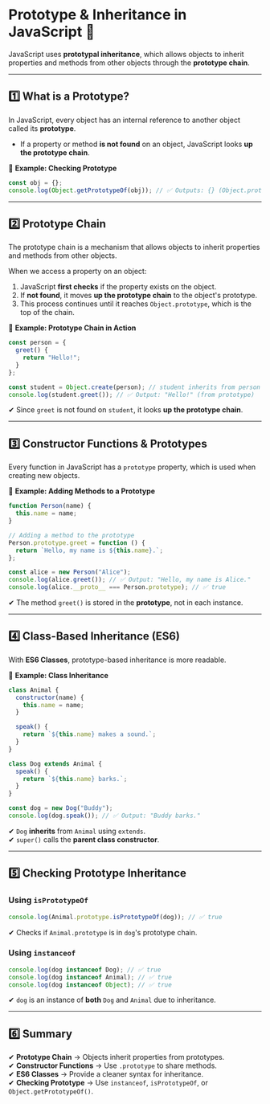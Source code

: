 # **Prototype & Inheritance in JavaScript** 🚀  

JavaScript uses **prototypal inheritance**, which allows objects to inherit properties and methods from other objects through the **prototype chain**.  

---

## **1️⃣ What is a Prototype?**  
In JavaScript, every object has an internal reference to another object called its **prototype**.  
- If a property or method **is not found** on an object, JavaScript looks **up the prototype chain**.  

🔹 **Example: Checking Prototype**
```js
const obj = {};
console.log(Object.getPrototypeOf(obj)); // ✅ Outputs: {} (Object.prototype)
```

---

## **2️⃣ Prototype Chain**

The prototype chain is a mechanism that allows objects to inherit properties and methods from other objects.

When we access a property on an object:
1. JavaScript **first checks** if the property exists on the object.  
2. If **not found**, it moves **up the prototype chain** to the object's prototype.  
3. This process continues until it reaches `Object.prototype`, which is the top of the chain.  

🔹 **Example: Prototype Chain in Action**
```js
const person = {
  greet() {
    return "Hello!";
  }
};

const student = Object.create(person); // student inherits from person
console.log(student.greet()); // ✅ Output: "Hello!" (from prototype)
```
✔ Since `greet` is not found on `student`, it looks **up the prototype chain**.

---

## **3️⃣ Constructor Functions & Prototypes**
Every function in JavaScript has a `prototype` property, which is used when creating new objects.

🔹 **Example: Adding Methods to a Prototype**
```js
function Person(name) {
  this.name = name;
}

// Adding a method to the prototype
Person.prototype.greet = function () {
  return `Hello, my name is ${this.name}.`;
};

const alice = new Person("Alice");
console.log(alice.greet()); // ✅ Output: "Hello, my name is Alice."
console.log(alice.__proto__ === Person.prototype); // ✅ true
```
✔ The method `greet()` is stored in the **prototype**, not in each instance.

---

## **4️⃣ Class-Based Inheritance (ES6)**
With **ES6 Classes**, prototype-based inheritance is more readable.

🔹 **Example: Class Inheritance**
```js
class Animal {
  constructor(name) {
    this.name = name;
  }

  speak() {
    return `${this.name} makes a sound.`;
  }
}

class Dog extends Animal {
  speak() {
    return `${this.name} barks.`;
  }
}

const dog = new Dog("Buddy");
console.log(dog.speak()); // ✅ Output: "Buddy barks."
```
✔ `Dog` **inherits** from `Animal` using `extends`.  
✔ `super()` calls the **parent class constructor**.  

---

## **5️⃣ Checking Prototype Inheritance**
### **Using `isPrototypeOf`**
```js
console.log(Animal.prototype.isPrototypeOf(dog)); // ✅ true
```
✔ Checks if `Animal.prototype` is in `dog`'s prototype chain.

### **Using `instanceof`**
```js
console.log(dog instanceof Dog); // ✅ true
console.log(dog instanceof Animal); // ✅ true
console.log(dog instanceof Object); // ✅ true
```
✔ `dog` is an instance of **both** `Dog` and `Animal` due to inheritance.

---

## **6️⃣ Summary**
✔ **Prototype Chain** → Objects inherit properties from prototypes.  
✔ **Constructor Functions** → Use `.prototype` to share methods.  
✔ **ES6 Classes** → Provide a cleaner syntax for inheritance.  
✔ **Checking Prototype** → Use `instanceof`, `isPrototypeOf`, or `Object.getPrototypeOf()`. 